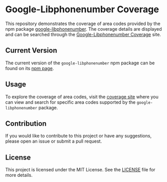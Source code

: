 # Google-Libphonenumber Coverage

This repository demonstrates the coverage of area codes provided by the npm package [google-libphonenumber](https://www.npmjs.com/package/google-libphonenumber). The coverage details are displayed and can be searched through the [Google-Libphonenumber Coverage](https://ceotrammell.github.io/google-libphonenumber-coverage/) site.

## Current Version

The current version of the `google-libphonenumber` npm package can be found on its [npm page](https://www.npmjs.com/package/google-libphonenumber).

## Usage

To explore the coverage of area codes, visit the [coverage site](https://ceotrammell.github.io/google-libphonenumber-coverage/) where you can view and search for specific area codes supported by the `google-libphonenumber` package.

## Contribution

If you would like to contribute to this project or have any suggestions, please open an issue or submit a pull request.

## License

This project is licensed under the MIT License. See the [LICENSE](https://github.com/git/git-scm.com/blob/main/MIT-LICENSE.txt) file for more details.
